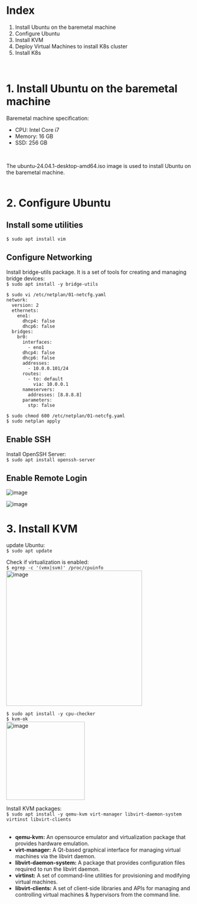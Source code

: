# Index
1. Install Ubuntu on the baremetal machine
2. Configure Ubuntu
3. Install KVM
4. Deploy Virtual Machines to install K8s cluster
5. Install K8s
<br />

# 1. Install Ubuntu on the baremetal machine
Baremetal machine specification:
- CPU: Intel Core i7
- Memory: 16 GB
- SSD: 256 GB 
<br />

The ubuntu-24.04.1-desktop-amd64.iso image is used to install Ubuntu on the baremetal machine.
<br />
<br />

# 2. Configure Ubuntu
## Install some utilities
``` $ sudo apt install vim ```

## Configure Networking
Install bridge-utils package. It is a set of tools for creating and managing bridge devices:\
``` $ sudo apt install -y bridge-utils ```
<br />
```
$ sudo vi /etc/netplan/01-netcfg.yaml
network:
  version: 2
  ethernets:
    eno1:
      dhcp4: false
      dhcp6: false
  bridges:
    br0:
      interfaces:
        - eno1
      dhcp4: false
      dhcp6: false
      addresses:
        - 10.0.0.101/24
      routes:
        - to: default
          via: 10.0.0.1
      nameservers:
        addresses: [8.8.8.8]
      parameters:
        stp: false
```

``` 
$ sudo chmod 600 /etc/netplan/01-netcfg.yaml
$ sudo netplan apply
```

## Enable SSH
Install OpenSSH Server:\
``` $ sudo apt install openssh-server ```
<br />

## Enable Remote Login
![image](https://github.com/user-attachments/assets/773e5e66-cfe2-40ee-8808-2c1e6efd8185)
<br />

![image](https://github.com/user-attachments/assets/517fdf96-b4c7-4df3-84bf-8621dbd4c700)
<br />



# 3. Install KVM
update Ubuntu:\
``` $ sudo apt update ```   

Check if virtualization is enabled:\
``` $ egrep -c '(vmx|svm)' /proc/cpuinfo ```
<br />
<img width="360" alt="image" src="https://github.com/user-attachments/assets/e903e274-cbc1-4560-a475-ed9517d1993e">

``` $ sudo apt install -y cpu-checker ```
<br />
``` $ kvm-ok ```
<br />
<img width="208" alt="image" src="https://github.com/user-attachments/assets/109df41f-07b5-48cb-9852-0100563cb3ed">

Install KVM packages:\
``` $ sudo apt install -y qemu-kvm virt-manager libvirt-daemon-system virtinst libvirt-clients ```
<br />
<br />

- **qemu-kvm:** An opensource emulator and virtualization package that provides hardware emulation.
- **virt-manager:** A Qt-based graphical interface for managing virtual machines via the libvirt daemon.
- **libvirt-daemon-system:** A package that provides configuration files required to run the libvirt daemon.
- **virtinst:** A  set of command-line utilities for provisioning and modifying virtual machines.
- **libvirt-clients:** A set of client-side libraries and APIs for managing and controlling virtual machines & hypervisors from the command line.

  
